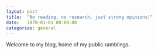 ```yaml
---
layout: post
title:  "No reading, no research, just strong opinions!"
date:   1970-01-01 00:00:00
categories: general
---
```

<p>Welcome to my blog, home of my public ramblings.</p>

